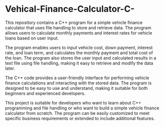 # Vehical-Finance-Calculator-C-
This repository contains a C++ program for a simple vehicle finance calculator that uses file handling to store and retrieve data. The program allows users to calculate monthly payments and interest rates for vehicle loans based on user input.

The program enables users to input vehicle cost, down payment, interest rate, and loan term, and calculates the monthly payment and total cost of the loan. The program also stores the user input and calculated results in a text file using file handling, making it easy to retrieve and modify the data later.

The C++ code provides a user-friendly interface for performing vehicle finance calculations and interacting with the stored data. The program is designed to be easy to use and understand, making it suitable for both beginners and experienced developers.

This project is suitable for developers who want to learn about C++ programming and file handling or who want to build a simple vehicle finance calculator from scratch. The program can be easily customized to meet specific business requirements or extended to include additional features.

